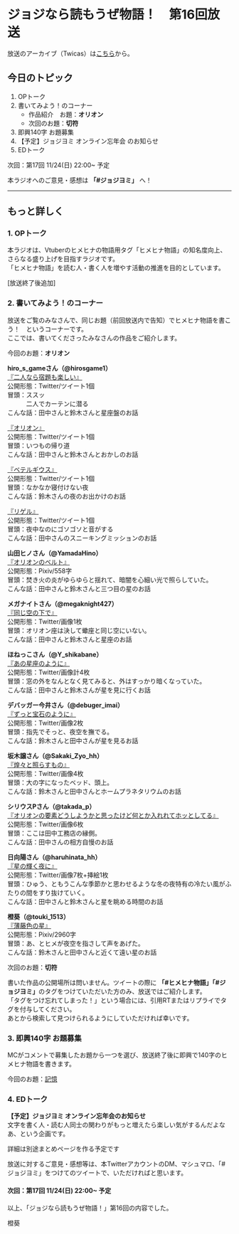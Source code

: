 # ジョジなら読もうぜ物語！　第16回放送

放送のアーカイブ（Twicas）は[こちら](https://twitcasting.tv/hmhnstory_radio/movie/578364776)から。

## 今日のトピック
1. OPトーク
1. 書いてみよう！のコーナー
    - 作品紹介　お題：<b>オリオン</b>
    - 次回のお題：<b>切符</b>
1. 即興140字 お題募集
1. 【予定】ジョジヨミ オンライン忘年会 のお知らせ
1. EDトーク

次回：第17回 11/24(日) 22:00~ 予定

本ラジオへのご意見・感想は **「#ジョジヨミ」** へ！

---

## もっと詳しく
### 1. OPトーク

本ラジオは、Vtuberのヒメヒナの物語用タグ「ヒメヒナ物語」の知名度向上、さらなる盛り上げを目指すラジオです。  
「ヒメヒナ物語」を読む人・書く人を増やす活動の推進を目的としています。  

[放送終了後追加]

### 2. 書いてみよう！のコーナー
放送をご覧のみなさんで、同じお題（前回放送内で告知）でヒメヒナ物語を書こう！　というコーナーです。  
ここでは、書いてくださったみなさんの作品をご紹介します。

今回のお題：<b>オリオン</b>

**hiro_s_gameさん（@hirosgame1）**  
[『二人なら宿題も楽しい』](https://twitter.com/hirosgame1/status/1195982149448396800?s=20)  
公開形態：Twitter/ツイート1個  
冒頭：ススッ  
　　　二人でカーテンに潜る  
こんな話：田中さんと鈴木さんと星座盤のお話  

[『オリオン』](https://twitter.com/hirosgame1/status/1194958644313374722?s=20)  
公開形態：Twitter/ツイート1個  
冒頭：いつもの帰り道  
こんな話：田中さんと鈴木さんとおかしのお話  

[『ベテルギウス』](https://twitter.com/hirosgame1/status/1195999169313304576?s=20)  
公開形態：Twitter/ツイート1個  
冒頭：なかなか寝付けない夜  
こんな話：鈴木さんの夜のお出かけのお話  

[『リゲル』](https://twitter.com/hirosgame1/status/1196000950005010432?s=20)  
公開形態：Twitter/ツイート1個  
冒頭：夜中なのにゴソゴソと音がする  
こんな話：田中さんのスニーキングミッションのお話  

**山田ヒノさん（@YamadaHino）**  
[『オリオンのベルト』](https://twitter.com/YamadaHino/status/1194494392309932033?s=20)  
公開形態：Pixiv/558字  
冒頭：焚き火の炎がゆらゆらと揺れて、暗闇を心細い光で照らしていた。  
こんな話：田中さんと鈴木さんと三つ目の星のお話

**メガナイトさん（@megaknight427）**  
[『同じ空の下で』](https://twitter.com/megaknight427/status/1194613932310159360?s=20)  
公開形態：Twitter/画像1枚  
冒頭：オリオン座は決して蠍座と同じ空にいない。  
こんな話：田中さんと鈴木さんと星座のお話

**ほねっこさん（@Y_shikabane）**  
[『あの星座のように』](https://twitter.com/Y_shikabane/status/1194622141041233923?s=20)  
公開形態：Twitter/画像計4枚  
冒頭：窓の外をなんとなく見てみると、外はすっかり暗くなっていた。  
こんな話：田中さんと鈴木さんが星を見に行くお話  

**デバッガー今井さん（@debuger_imai）**  
[『ずっと宝石のように』](https://twitter.com/debuger_imai/status/1194922637006274560?s=20)  
公開形態：Twitter/画像2枚  
冒頭：指先でそっと、夜空を撫でる。  
こんな話：鈴木さんと田中さんが星を見るお話  

**坂木譲さん（@Sakaki_Zyo_hh）**  
[『煌々と照らすもの』](https://twitter.com/Sakaki_Zyo_hh/status/1195479494905094144?s=20)  
公開形態：Twitter/画像4枚  
冒頭：大の字になったベッド、頭上。  
こんな話：鈴木さんと田中さんとホームプラネタリウムのお話  


**シリウスPさん（@takada_p）**  
[『オリオンの要素どうしようかと思ったけど何とか入れれてホッとしてる』](https://twitter.com/takada_p/status/1195542124231479296?s=20)  
公開形態：Twitter/画像6枚  
冒頭：ここは田中工務店の縁側。  
こんな話：田中さんの相方自慢のお話  

**日向陽さん（@haruhinata_hh）**  
[『星の輝く夜に』](https://twitter.com/haruhinata_hh/status/1195844389991436288?s=20)  
公開形態：Twitter/画像7枚+挿絵1枚  
冒頭：ひゅう、ともうこんな季節かと思わせるような冬の夜特有の冷たい風がふたりの間をすり抜けていく。  
こんな話：田中さんと鈴木さんと星を眺める時間のお話  

**橙葵（@touki_1513）**  
[『薄藤色の星』](https://twitter.com/touki_1513/status/1195963371712987136?s=20)  
公開形態：Pixiv/2960字  
冒頭：あ、とヒメが夜空を指さして声をあげた。  
こんな話：鈴木さんと田中さんと近くて遠い星のお話  

次回のお題：<b>切符</b>

書いた作品の公開場所は問いません。ツイートの際に <b>「#ヒメヒナ物語」「#ジョジヨミ」</b>のタグをつけていただいた方のみ、放送ではご紹介します。  
「タグをつけ忘れてしまった！」という場合には、引用RTまたはリプライでタグを付与してください。  
あとから検索して見つけられるようにしていただければ幸いです。  

### 3. 即興140字 お題募集
MCがコメントで募集したお題から一つを選び、放送終了後に即興で140字のヒメヒナ物語を書きます。

今回のお題：[記憶](https://twitter.com/hmhnStory_Radio/status/1196068240666984450?s=20)

### 4. EDトーク

**【予定】ジョジヨミ オンライン忘年会のお知らせ**  
文字を書く人・読む人同士の関わりがもっと増えたら楽しい気がするんだよなあ、という企画です。  

詳細は別途まとめページを作る予定です
<!--
#### 概要
- ジョジヨミを見ている人向けのDiscord Serverを立てる
- 忘年会参加希望者は、当日までにServerにjoin
- Twicasで1時間程度Live配信
- 前後はフリートーク。仲良くなれたら楽しい気がする

#### 日程
12月の半ば辺り（2019年はこれで最後予定）
- 12/15、12/22を予定しています

通常の放送枠として、忘年会の様子を配信します。  
誰でも聞けるけれど、話すならjoinしてね、という形式です。  
-->
<!-- 調整さんのリンク：https://chouseisan.com/s?h=988db32f05fb443790828303335b47ae -->

放送に対するご意見・感想等は、本TwitterアカウントのDM、マシュマロ、「#ジョジヨミ」をつけてのツイートで、いただければと思います。

#### 次回：第17回 11/24(日) 22:00~ 予定  

以上、「ジョジなら読もうぜ物語！」第16回の内容でした。

橙葵
